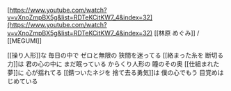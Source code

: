 
[https://www.youtube.com/watch?v=vXnoZmpBX5g&list=RDTeKCitKW7_4&index=32](https://www.youtube.com/watch?v=vXnoZmpBX5g&list=RDTeKCitKW7_4&index=32)
[[林原 めぐみ]] / [[MEGUMI]]

[[操り人形]]な 毎日の中で ゼロと無限の 狭間を迷ってる
[[絡まった糸を 断切る力]]は 君の心の中に まだ眠っている
からくり人形の 瞳のその奥 [[仕組まれた夢]]に 心が揺れてる
[[錆ついたネジを 捨て去る勇気]]は 僕の心でもう 目覚めはじめている
